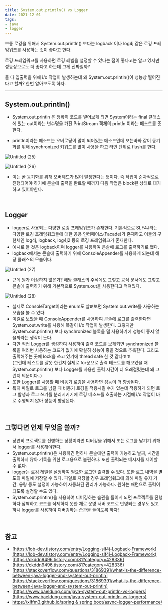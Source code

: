 ```yaml
---
title: System.out.println() vs Logger  
date: 2021-12-01  
tags:
- java
- logger
---
```


보통 로깅을 위해서 System.out.println() 보다는 logback 이나 log4j 같은 로깅 프레임워크를 사용하는 것이 좋다고 한다.

로깅 프레임워크를 사용하면 로깅 레벨을 설정할 수 있다는 점이 좋다고는 알고 있지만 성능상으로도 더 좋다고 하는데 그게 진짜일까?

둘 다 입출력을 위해 i/o 작업이 발생하는데 왜 System.out.println()이 성능상 떨어진다고 할까? 한번 알아보도록 하자.

---

## System.out.println()

- System.out.println 은 정확히 코드를 열어보게 되면
  System이라는 final 클래스에 있는 out이라는 변수명을 가진 PrintStream 객체의 println 이라는 메소드를 뜻한다.

- println이라는 메소드는 오버로딩이 많이 되어있는 메소드인데 보는바와 같이 동기화를 위해 synchronized 키워드를 많이 사용을 하고 라인 단위로 flush를 한다.

![Untitled (25)](https://user-images.githubusercontent.com/62014888/145754156-4426b0ec-dbb9-4acf-a5f5-8d28afa567ef.png)

![Untitled (26)](https://user-images.githubusercontent.com/62014888/145754160-44600f2a-2b96-4a21-ada3-90c3fa2843c6.png)

- 이는 곧 동기화를 위해 오버헤드가 많이 발생한다는 뜻이다.
  즉 작업이 순차적으로 진행되어야 하기에 콘솔에 출력을 완료할 때까지 다음 작업은 block된 상태로 대기하고 있어야한다.

<br/>

## Logger

- logger로 사용되는 다양한 로깅 프레임워크가 존재한다. 기본적으로 SLF4J라는 다양한 로깅 프레임워크들에 대한 공용 인터페이스(Facade)가 존재하고 이들의 구현체인 log4j, logback, log4j2 등의 로깅 프레임워크가 존재한다.
- 예시로 들 것은 logback이며 logger를 사용하여 콘솔에 로그를 출력하기로 했다.
- logback에서는 콘솔에 출력하기 위해 ConsoleAppender를 사용하게 되는데 해당 클래스의 모습이다.

![Untitled (27)](https://user-images.githubusercontent.com/62014888/145754208-5d07a394-f1a4-4aa7-bea1-7dc71fd8aa14.png)

- 근데 뭔가 이상하지 않은가? 해당 클래스의 주석에도 그렇고 공식 문서에도 그렇고 콘솔에 출력하기 위해 기본적으로 System.out을 사용한다고 적혀있다.

![Untitled (28)](https://user-images.githubusercontent.com/62014888/145754215-83bd9002-a633-4b34-bab1-0ccffccb7f1e.png)

- 실제로 ConsoleTarget이라는 enum도 살펴보면 System.out.write를 사용하는 모습을 볼 수 있다.
- 이걸로 보았을 때 ConsoleAppender를 사용하여 콘솔에 로그를 출력한다면 System.out.write를 사용해 똑같이 i/o 작업이 발생한다. 그렇지만 System.out.println() 보다 synchronized 블록을 덜 사용하기에 성능이 좋지 않을까라는 생각이 든다.   
- 다만 직접 Logger를 생성하여 사용하여 출력 코드를 보게되면 synchronized 블록을 여러번 사용하는 코드가 없기에 확실히 성능이 좋을 것으로 추측한다. 그리고 출력해주는 곳에 lock을 쓰고 있기에 thread safe 한 것 같다ㅎㅎ  
  (그런데 테스트를 잘못 한건지 실제로 for문으로 출력 테스트를 해보았을 때 System.out.println() 보다 Logger를 사용한 출력 시간이 더 오래걸렸는데 왜 그런지 의문이다..)
- 또한 Logger를 사용할 때 비동기 로깅을 사용하면 성능이 더 향상된다.
- 특히 파일로 로그를 남길 때 비동기 로깅을 적용시킬 수가 있는데 적용하게 되면 로그 발생과 로그 쓰기를 분리시키기에 로깅 메소드를 호출하는 시점에 i/o 작업이 바로 수행되지 않아 성능이 향상된다.

<br/>

## 그렇다면 언제 무엇을 쓸까?

- 당연히 프로젝트를 진행하는 상황이라면 디버깅을 위해서 또는 로그를 남기기 위해서 logger를 사용해야한다.
- System.out.println()은 사용하긴 편하나 콘솔에만 출력이 가능하고 날짜, 시간을 출력하지 않아 기록을 위한 로그용으로 불편하다.
  또한 출력되는 메시지를 제어할 수 없다.
- logger는 로깅 레벨을 설정하여 필요한 로그만 출력할 수 있다.
  또한 로그 내역을 별도의 파일에 저장할 수 있다. 파일로 저장할 경우 프레임워크에 의해 파일 유지 기간, 용량 등도 설정이 가능하여 자동화된 관리가 가능하다.
  원하는 패턴으로 출력이 되도록 설정할 수도 있다.
- System.out.println()을 사용하여 디버깅하는 습관을 들이게 되면 프로젝트를 진행하다 깜빡하고 코드를 삭제하지 못한 채로 운영 서버 코드로 반영되는 경우도 있고하니 logger를 사용하여 디버깅하는 습관을 들이도록 하자!

<br/>


## 참고

- [https://lob-dev.tistory.com/entry/Logging-slf4j-Logback-Framework](https://lob-dev.tistory.com/entry/Logging-slf4j-Logback-Framework)
- [https://ckddn9496.tistory.com/81?category=428336](https://ckddn9496.tistory.com/81?category=428336)
- [https://stackoverflow.com/questions/31869391/what-is-the-difference-between-java-logger-and-system-out-println](https://stackoverflow.com/questions/31869391/what-is-the-difference-between-java-logger-and-system-out-println)
- [https://www.baeldung.com/java-system-out-println-vs-loggers](https://www.baeldung.com/java-system-out-println-vs-loggers)
- [https://xlffm3.github.io/spring & spring boot/async-logger-performance/](https://xlffm3.github.io/spring%20&%20spring%20boot/async-logger-performance/)